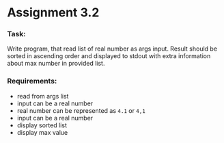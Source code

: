 # Assignment 3.2

### Task:
 Write program, that read list of real number as args input. Result should be sorted in ascending order and displayed to stdout with extra information about max number in provided list. 


### Requirements:
* read from args list
* input can be a real number
* real number can be represented as `4.1` or `4,1`
* input can be a real number
* display sorted list
* display max value